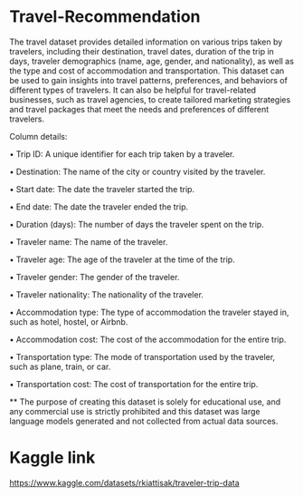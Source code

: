 # Travel-Recommendation

The travel dataset provides detailed information on various trips taken by travelers, including their destination, travel dates, duration of the trip in days, traveler demographics (name, age, gender, and nationality), as well as the type and cost of accommodation and transportation. This dataset can be used to gain insights into travel patterns, preferences, and behaviors of different types of travelers. It can also be helpful for travel-related businesses, such as travel agencies, to create tailored marketing strategies and travel packages that meet the needs and preferences of different travelers.

Column details:

• Trip ID: A unique identifier for each trip taken by a traveler.

• Destination: The name of the city or country visited by the traveler.

• Start date: The date the traveler started the trip.

• End date: The date the traveler ended the trip.

• Duration (days): The number of days the traveler spent on the trip.

• Traveler name: The name of the traveler.

• Traveler age: The age of the traveler at the time of the trip.

• Traveler gender: The gender of the traveler.

• Traveler nationality: The nationality of the traveler.

• Accommodation type: The type of accommodation the traveler stayed in, such as hotel, hostel, or Airbnb.

• Accommodation cost: The cost of the accommodation for the entire trip.

• Transportation type: The mode of transportation used by the traveler, such as plane, train, or car.

• Transportation cost: The cost of transportation for the entire trip.

** The purpose of creating this dataset is solely for educational use, and any commercial use is strictly prohibited
and this dataset was large language models generated and not collected from actual data sources.

# Kaggle link
https://www.kaggle.com/datasets/rkiattisak/traveler-trip-data

